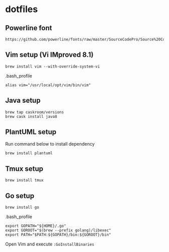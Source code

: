 # dotfiles

## Powerline font
    https://github.com/powerline/fonts/raw/master/SourceCodePro/Source%20Code%20Pro%20for%20Powerline.otf

## Vim setup (Vi IMproved 8.1)
    brew install vim --with-override-system-vi
    
.bash_profile

    alias vim="/usr/local/opt/vim/bin/vim"

## Java setup

    brew tap caskroom/versions
    brew cask install java8 
    
## PlantUML setup

Run command below to install dependency

    brew install plantuml
    
## Tmux setup
    
    brew install tmux
    
## Go setup
    brew install go

.bash_profile

    export GOPATH="${HOME}/.go"
    export GOROOT="$(brew --prefix golang)/libexec"
    export PATH="$PATH:${GOPATH}/bin:${GOROOT}/bin"

Open Vim and execute `:GoInstallBinaries`
